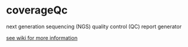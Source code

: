 coverageQc
==========

next generation sequencing (NGS) quality control (QC) report generator

[see wiki for more information](https://github.com/ghsmith/coverageQc/wiki)
